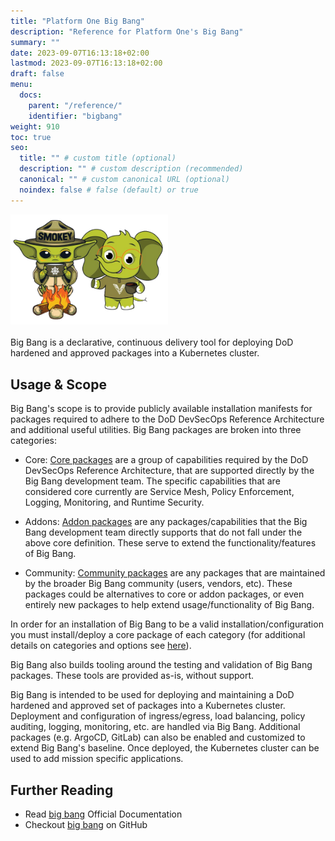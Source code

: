 ```yaml
---
title: "Platform One Big Bang"
description: "Reference for Platform One's Big Bang"
summary: ""
date: 2023-09-07T16:13:18+02:00
lastmod: 2023-09-07T16:13:18+02:00
draft: false
menu:
  docs:
    parent: "/reference/"
    identifier: "bigbang"
weight: 910
toc: true
seo:
  title: "" # custom title (optional)
  description: "" # custom description (recommended)
  canonical: "" # custom canonical URL (optional)
  noindex: false # false (default) or true
---
```


<picture><img src="/images/bigbang/emma-grogu.png" alt="Screenshot of Platform One" width="50%" height="50%"></img></picture>
<br />
<br />
Big Bang is a declarative, continuous delivery tool for deploying DoD hardened and approved packages into a Kubernetes cluster.

## Usage & Scope

Big Bang's scope is to provide publicly available installation manifests for packages required to adhere to the DoD DevSecOps Reference Architecture and additional useful utilities. Big Bang packages are broken into three categories:

- Core: [Core packages](https://github.com/DoD-Platform-One/bigbang/blob/master/docs/understanding-bigbang/package-architecture/README.md##Core) are a group of capabilities required by the DoD DevSecOps Reference Architecture, that are supported directly by the Big Bang development team. The specific capabilities that are considered core currently are Service Mesh, Policy Enforcement, Logging, Monitoring, and Runtime Security.

- Addons: [Addon packages](https://github.com/DoD-Platform-One/bigbang/blob/master/docs/understanding-bigbang/package-architecture/README.md##Addons) are any packages/capabilities that the Big Bang development team directly supports that do not fall under the above core definition. These serve to extend the functionality/features of Big Bang.

- Community: [Community packages](https://repo1.dso.mil/big-bang/product/community) are any packages that are maintained by the broader Big Bang community (users, vendors, etc). These packages could be alternatives to core or addon packages, or even entirely new packages to help extend usage/functionality of Big Bang.

In order for an installation of Big Bang to be a valid installation/configuration you must install/deploy a core package of each category (for additional details on categories and options see [here](https://github.com/DoD-Platform-One/bigbang/blob/master/docs/understanding-bigbang/package-architecture/README.md##Core)).

Big Bang also builds tooling around the testing and validation of Big Bang packages. These tools are provided as-is, without support.

Big Bang is intended to be used for deploying and maintaining a DoD hardened and approved set of packages into a Kubernetes cluster. Deployment and configuration of ingress/egress, load balancing, policy auditing, logging, monitoring, etc. are handled via Big Bang. Additional packages (e.g. ArgoCD, GitLab) can also be enabled and customized to extend Big Bang's baseline. Once deployed, the Kubernetes cluster can be used to add mission specific applications.

## Further Reading

- Read [big bang](https://docs-bigbang.dso.mil/latest/) Official Documentation
- Checkout [big bang](https://github.com/DoD-Platform-One/bigbang) on GitHub
